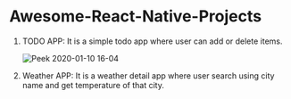 # Awesome-React-Native-Projects

1. TODO APP: It is a simple todo app where user can add or delete items.

   ![Peek 2020-01-10 16-04](https://user-images.githubusercontent.com/9657488/72146734-0f816900-33c3-11ea-9e21-b1128c2d8d7b.gif)
   
2. Weather APP: It is a weather detail app where user search using city name and get temperature of that city.
